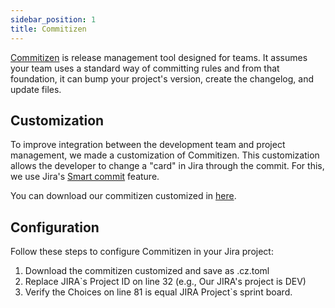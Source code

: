 ```yaml
---
sidebar_position: 1
title: Commitizen
---
```

[Commitizen](https://commitizen-tools.github.io/commitizen/) is release management tool designed for teams. It assumes your team uses a standard way of committing rules and from that foundation, it can bump your project's version, create the changelog, and update files.

## Customization

To improve integration between the development team and project management, we made a customization of Commitizen. This customization allows the developer to change a "card" in Jira through the commit. For this, we use Jira's [Smart commit](https://support.atlassian.com/bitbucket-cloud/docs/use-smart-commits/) feature.

You can download our commitizen customized in [here]((./commitizen/example.cz.toml)).

## Configuration

Follow these steps to configure Commitizen in your Jira project:

1. Download the commitizen customized and save as .cz.toml
2. Replace JIRA`s Project ID on line 32 (e.g., Our JIRA's project is DEV)
3. Verify the Choices on line 81 is equal JIRA Project`s sprint board. 


